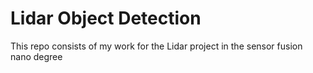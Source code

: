 # Lidar Object Detection
 This repo consists of my work for the Lidar project in the sensor fusion nano degree
